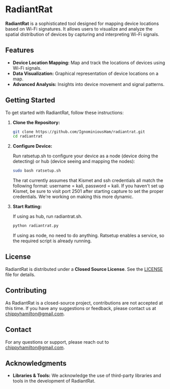 # RadiantRat

**RadiantRat** is a sophisticated tool designed for mapping device locations based on Wi-Fi signatures. It allows users to visualize and analyze the spatial distribution of devices by capturing and interpreting Wi-Fi signals.

## Features

- **Device Location Mapping:** Map and track the locations of devices using Wi-Fi signals.
- **Data Visualization:** Graphical representation of device locations on a map.
- **Advanced Analysis:** Insights into device movement and signal patterns.

## Getting Started

To get started with RadiantRat, follow these instructions:

1. **Clone the Repository:**

   ```bash
   git clone https://github.com/IgnominiousHam/radiantrat.git
   cd radiantrat
   ```

2. **Configure Device:**

   Run ratsetup.sh to configure your device as a node (device doing the detecting) or hub (device seeing and mapping the nodes):

   ```bash
   sudo bash ratsetup.sh
   ```
   The rat currently assumes that Kismet and ssh credentials all match the following format: username = kali, password = kali. If you haven't set up Kismet, be sure to visit port 2501 after starting capture to set the proper credentials. We're working on making this more dynamic.

3. **Start Ratting:**

   If using as hub, run radiantrat.sh.

   ```bash
   python radiantrat.py
   ```
   If using as node, no need to do anything. Ratsetup enables a service, so the required script is already running.

## License

RadiantRat is distributed under a **Closed Source License**. See the [LICENSE](LICENSE) file for details.

## Contributing

As RadiantRat is a closed-source project, contributions are not accepted at this time. If you have any suggestions or feedback, please contact us at [chippyhamilton@gmail.com](mailto:chippyhamilton@gmail.com).

## Contact

For any questions or support, please reach out to [chippyhamilton@gmail.com](mailto:chippyhamilton@gmail.com).

## Acknowledgments

- **Libraries & Tools:** We acknowledge the use of third-party libraries and tools in the development of RadiantRat.
